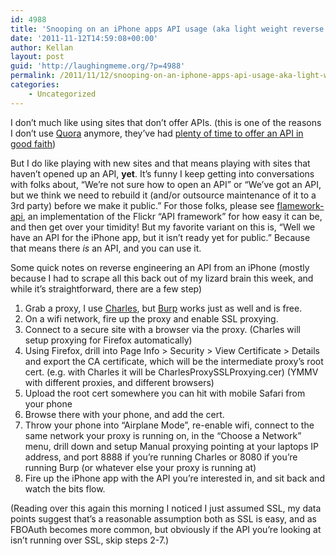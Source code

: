 ```yaml
---
id: 4988
title: 'Snooping on an iPhone apps API usage (aka light weight reverse engineering)'
date: '2011-11-12T14:59:08+00:00'
author: Kellan
layout: post
guid: 'http://laughingmeme.org/?p=4988'
permalink: /2011/11/12/snooping-on-an-iphone-apps-api-usage-aka-light-weight-reverse-engineering/
categories:
    - Uncategorized
---
```


I don’t much like using sites that don’t offer APIs. (this is one of the reasons I don’t use [Quora](http://www.quora.com/) anymore, they’ve had [plenty of time to offer an API in good faith](http://www.quora.com/When-is-Quora-planning-an-Open-API))

But I do like playing with new sites and that means playing with sites that haven’t opened up an API, **yet**. It’s funny I keep getting into conversations with folks about, “We’re not sure how to open an API” or “We’ve got an API, but we think we need to rebuild it (and/or outsource maintenance of it to a 3rd party) before we make it public.” For those folks, please see [flamework-api](https://github.com/straup/flamework-api), an implementation of the Flickr “API framework” for how easy it can be, and then get over your timidity! But my favorite variant on this is, “Well we have an API for the iPhone app, but it isn’t ready yet for public.” Because that means there *is* an API, and you can use it.

Some quick notes on reverse engineering an API from an iPhone (mostly because I had to scrape all this back out of my lizard brain this week, and while it’s straightforward, there are a few step)

1. Grab a proxy, I use [Charles](http://www.charlesproxy.com/), but [Burp](http://portswigger.net/burp/proxy.html) works just as well and is free.
2. On a wifi network, fire up the proxy and enable SSL proxying.
3. Connect to a secure site with a browser via the proxy. (Charles will setup proxying for Firefox automatically)
4. Using Firefox, drill into Page Info &gt; Security &gt; View Certificate &gt; Details and export the CA certificate, which will be the intermediate proxy’s root cert. (e.g. with Charles it will be CharlesProxySSLProxying.cer) (YMMV with different proxies, and different browsers)
5. Upload the root cert somewhere you can hit with mobile Safari from your phone
6. Browse there with your phone, and add the cert.
7. Throw your phone into “Airplane Mode”, re-enable wifi, connect to the same network your proxy is running on, in the “Choose a Network” menu, drill down and setup Manual proxying pointing at your laptops IP address, and port 8888 if you’re running Charles or 8080 if you’re running Burp (or whatever else your proxy is running at)
8. Fire up the iPhone app with the API you’re interested in, and sit back and watch the bits flow.

(Reading over this again this morning I noticed I just assumed SSL, my data points suggest that’s a reasonable assumption both as SSL is easy, and as FBOAuth becomes more common, but obviously if the API you’re looking at isn’t running over SSL, skip steps 2-7.)